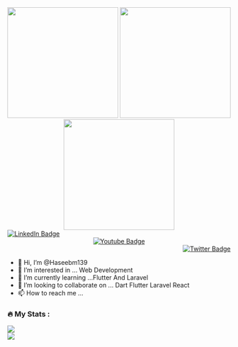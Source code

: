 <div id="header" align="center">
  <img src="https://media.giphy.com/media/E89xxATM4iZoPdr6Tb/giphy.gif"  width="250", height = "250"/>
  <img src="https://media.giphy.com/media/M9gbBd9nbDrOTu1Mqx/giphy.gif" width = "250"/>
<img src="https://giphy.com/embed/qMGOIRnDWIUUM4htkD" width = "250"/>
    
 
</div>
<div id="badges" align="left">
  <a href="https://www.linkedin.com/in/haseeb-memon-485690203/">
    <img src="https://img.shields.io/badge/LinkedIn-blue?style=for-the-badge&logo=linkedin&logoColor=white" alt="LinkedIn Badge"/>
  </a>
</div>
<div id="badges" align="center">
  <a href="#">
    <img src="https://img.shields.io/badge/YouTube-red?style=for-the-badge&logo=youtube&logoColor=white" alt="Youtube Badge"/>
  </a>

</div>
<div id="badges" align="right">  
  <a href="#">
    <img src="https://img.shields.io/badge/Twitter-blue?style=for-the-badge&logo=twitter&logoColor=white" alt="Twitter Badge"/>
  </a>
</div>


- 👋 Hi, I’m @Haseebm139
- 👀 I’m interested in ... Web Development
- 🌱 I’m currently learning ...Flutter And Laravel
- 💞️ I’m looking to collaborate on ... Dart Flutter Laravel React
- 📫 How to reach me ... 

<!---
haseebm139/haseebm139  is a ✨ special ✨ repository because its `README.md` (this file) appears on your GitHub profile.
You can click the Preview link to take a look at your changes.
--->


### :fire: My Stats :
<div>
<img src="https://github-readme-streak-stats.herokuapp.com/?user=haseebm139"/>
</div>
<div>
  <img src = "![Top Langs](https://www.linkedin.com/in/haseeb-memon-485690203/)"/>
</div>
